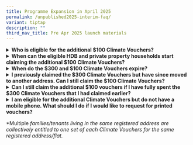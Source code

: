 ```yaml
---
title: Programme Expansion in April 2025
permalink: /unpublished2025-interim-faq/
variant: tiptap
description: ""
third_nav_title: Pre Apr 2025 launch materials
---
```

<div data-type="detailGroup" class="isomer-accordion isomer-accordion-white">
<details class="isomer-details">
<summary><strong>Who is eligible for the additional $100 Climate Vouchers?</strong>
</summary>
<div data-type="detailsContent" class="isomer-details-content">
<p>To be eligible for the $100 additional Climate Vouchers, you must be a
Singapore Citizen or Permanent Resident registered and residing at an HDB
flat. With the expansion of the enhanced CFHP to private residential households,
Singapore Citizens registered and residing at a private residential property
may also claim the additional $100 Climate Vouchers from 15 Apr 2025 to
31 Dec 2027. Each eligible household* is only entitled to one set of $300
vouchers and one set of $100 vouchers.</p>
</div>
</details>
<details class="isomer-details">
<summary><strong>When can the eligible HDB and private property households start claiming the additional $100 Climate Vouchers?</strong>
</summary>
<div data-type="detailsContent" class="isomer-details-content">
<p>Eligible households* may claim their Climate Vouchers at <a href="http://www.go.gov.sg/cv-claim" rel="noopener noreferrer nofollow" target="_blank">www.go.gov.sg/cv-claim</a> from
15 Apr 2025. The vouchers are valid until 31 Dec 2027 and households are
encouraged to use the vouchers and switch to more resource efficient products
when their appliances are due for replacement, e.g. when they cannot be
cost-effectively repaired.</p>
</div>
</details>
<details class="isomer-details">
<summary><strong>When do the $300 and $100 Climate Vouchers expire?</strong>
</summary>
<div data-type="detailsContent" class="isomer-details-content">
<p>The Climate Vouchers will expire on 31 Dec 2027.</p>
</div>
</details>
<details class="isomer-details">
<summary><strong>I previously claimed the $300 Climate Vouchers but have since moved to another address. Can I still claim the $100 Climate Vouchers?</strong>
</summary>
<div data-type="detailsContent" class="isomer-details-content">
<p>Eligible households* that have moved to a different residential address
may still claim the $100 Climate Vouchers under their new address. Residents
are advised to update their registered address with ICA as soon as possible
before making the claim.</p>
</div>
</details>
<details class="isomer-details">
<summary><strong>Can I still claim the additional $100 vouchers if I have fully spent the $300 Climate Vouchers that I had claimed earlier?</strong>
</summary>
<div data-type="detailsContent" class="isomer-details-content">
<p>Yes, all eligible households* can claim the additional $100 Climate Vouchers,
regardless of whether they have spent the original set of $300 vouchers.</p>
</div>
</details>
<details class="isomer-details">
<summary><strong>I am eligible for the additional Climate Vouchers but do not have a mobile phone. What should I do if I would like to request for printed vouchers?</strong>
</summary>
<div data-type="detailsContent" class="isomer-details-content">
<p>Eligible households* may submit a request to NEA after the additional
$100 Climate Vouchers is made available. More information will be provided
at a later date.</p>
</div>
</details>
</div>
<p></p>
<p>*Multiple <em>families/tenants living in the same registered address are collectively entitled to one set of each Climate Vouchers for the same registered address/flat.</em>
</p>